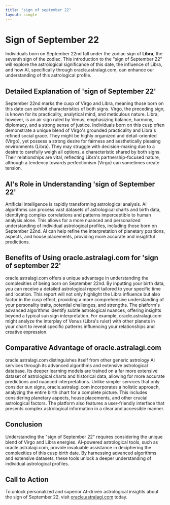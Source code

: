 ```yaml
---
title: "sign of september 22"
layout: single
---
```


# Sign of September 22

Individuals born on September 22nd fall under the zodiac sign of **Libra**, the seventh sign of the zodiac.  This introduction to the "sign of September 22" will explore the astrological significance of this date, the influence of Libra, and how AI, specifically through oracle.astralagi.com, can enhance our understanding of this astrological profile.

## Detailed Explanation of 'sign of September 22'

September 22nd marks the cusp of Virgo and Libra, meaning those born on this date can exhibit characteristics of both signs.  Virgo, the preceding sign, is known for its practicality, analytical mind, and meticulous nature.  Libra, however, is an air sign ruled by Venus, emphasizing balance, harmony, diplomacy, and a strong sense of justice.  Individuals born on this cusp often demonstrate a unique blend of Virgo's grounded practicality and Libra's refined social grace.  They might be highly organized and detail-oriented (Virgo), yet possess a strong desire for fairness and aesthetically pleasing environments (Libra).  They may struggle with decision-making due to a desire to carefully weigh all options, a characteristic shared by both signs.  Their relationships are vital, reflecting Libra's partnership-focused nature, although a tendency towards perfectionism (Virgo) can sometimes create tension.

## AI's Role in Understanding 'sign of September 22'

Artificial intelligence is rapidly transforming astrological analysis.  AI algorithms can process vast datasets of astrological charts and birth data, identifying complex correlations and patterns imperceptible to human analysis alone.  This allows for a more nuanced and personalized understanding of individual astrological profiles, including those born on September 22nd.  AI can help refine the interpretation of planetary positions, aspects, and house placements, providing more accurate and insightful predictions.

## Benefits of Using oracle.astralagi.com for 'sign of september 22'

oracle.astralagi.com offers a unique advantage in understanding the complexities of being born on September 22nd.  By inputting your birth data, you can receive a detailed astrological report tailored to your specific time and location.  This report will not only highlight the Libra influence but also factor in the cusp effect, providing a more comprehensive understanding of your personality traits, potential challenges, and strengths.  The platform's advanced algorithms identify subtle astrological nuances, offering insights beyond a typical sun sign interpretation.  For example, oracle.astralagi.com might analyze the interplay of Venus (Libra's ruler) with other planets in your chart to reveal specific patterns influencing your relationships and creative expression.


## Comparative Advantage of oracle.astralagi.com

oracle.astralagi.com distinguishes itself from other generic astrology AI services through its advanced algorithms and extensive astrological database.  Its deeper learning models are trained on a far more extensive dataset of astrological charts and historical data, allowing for more accurate predictions and nuanced interpretations.  Unlike simpler services that only consider sun signs, oracle.astralagi.com incorporates a holistic approach, analyzing the entire birth chart for a complete picture.  This includes considering planetary aspects, house placements, and other crucial astrological factors. The platform also features a user-friendly interface that presents complex astrological information in a clear and accessible manner.

## Conclusion

Understanding the "sign of September 22" requires considering the unique blend of Virgo and Libra energies. AI-powered astrological tools, such as oracle.astralagi.com, provide invaluable assistance in deciphering the complexities of this cusp birth date.  By harnessing advanced algorithms and extensive datasets, these tools unlock a deeper understanding of individual astrological profiles.

## Call to Action

To unlock personalized and superior AI-driven astrological insights about the sign of September 22, visit [oracle.astralagi.com](https://oracle.astralagi.com) today.